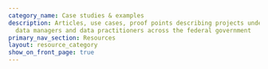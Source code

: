 ```yaml
---
category_name: Case studies & examples
description: Articles, use cases, proof points describing projects undertaken by
  data managers and data practitioners across the federal government
primary_nav_section: Resources
layout: resource_category
show_on_front_page: true
---
```

